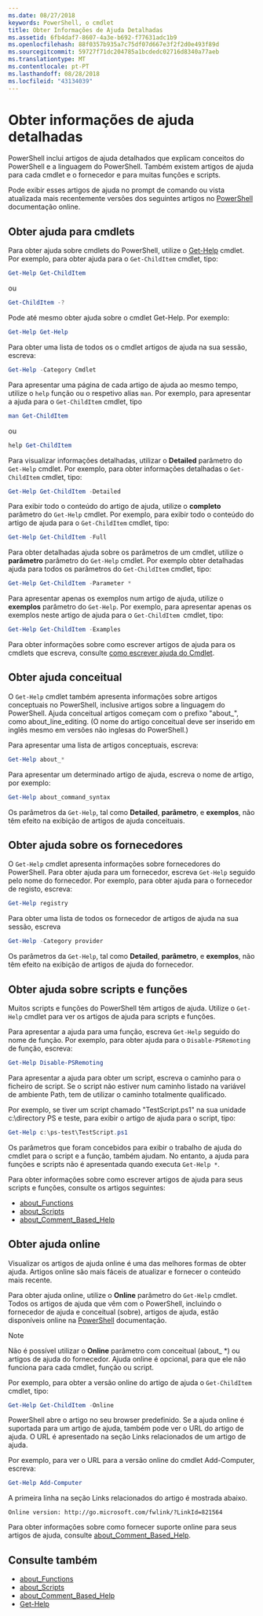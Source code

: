 ```yaml
---
ms.date: 08/27/2018
keywords: PowerShell, o cmdlet
title: Obter Informações de Ajuda Detalhadas
ms.assetid: 6fb4daf7-8607-4a3e-b692-f77631adc1b9
ms.openlocfilehash: 88f0357b935a7c75df07d667e3f2f2d0e493f89d
ms.sourcegitcommit: 59727f71dc204785a1bcdedc02716d8340a77aeb
ms.translationtype: MT
ms.contentlocale: pt-PT
ms.lasthandoff: 08/28/2018
ms.locfileid: "43134039"
---
```

# <a name="getting-detailed-help-information"></a>Obter informações de ajuda detalhadas

PowerShell inclui artigos de ajuda detalhados que explicam conceitos do PowerShell e a linguagem do PowerShell. Também existem artigos de ajuda para cada cmdlet e o fornecedor e para muitas funções e scripts.

Pode exibir esses artigos de ajuda no prompt de comando ou vista atualizada mais recentemente versões dos seguintes artigos no [PowerShell](/powershell/scripting/powershell-scripting) documentação online.

## <a name="getting-help-for-cmdlets"></a>Obter ajuda para cmdlets

Para obter ajuda sobre cmdlets do PowerShell, utilize o [Get-Help](/powershell/module/microsoft.powershell.core/Get-Help) cmdlet. Por exemplo, para obter ajuda para o `Get-ChildItem` cmdlet, tipo:

```powershell
Get-Help Get-ChildItem
```

ou

```powershell
Get-ChildItem -?
```

Pode até mesmo obter ajuda sobre o cmdlet Get-Help. Por exemplo:

```powershell
Get-Help Get-Help
```

Para obter uma lista de todos os o cmdlet artigos de ajuda na sua sessão, escreva:

```powershell
Get-Help -Category Cmdlet
```

Para apresentar uma página de cada artigo de ajuda ao mesmo tempo, utilize o `help` função ou o respetivo alias `man`.
Por exemplo, para apresentar a ajuda para o `Get-ChildItem` cmdlet, tipo

```powershell
man Get-ChildItem
```

ou

```powershell
help Get-ChildItem
```

Para visualizar informações detalhadas, utilizar o **Detailed** parâmetro do `Get-Help` cmdlet. Por exemplo, para obter informações detalhadas o `Get-ChildItem` cmdlet, tipo:

```powershell
Get-Help Get-ChildItem -Detailed
```

Para exibir todo o conteúdo do artigo de ajuda, utilize o **completo** parâmetro do `Get-Help` cmdlet. Por exemplo, para exibir todo o conteúdo do artigo de ajuda para o `Get-ChildItem` cmdlet, tipo:

```powershell
Get-Help Get-ChildItem -Full
```

Para obter detalhadas ajuda sobre os parâmetros de um cmdlet, utilize o **parâmetro** parâmetro do `Get-Help` cmdlet. Por exemplo obter detalhadas ajuda para todos os parâmetros do `Get-ChildItem` cmdlet, tipo:

```powershell
Get-Help Get-ChildItem -Parameter *
```

Para apresentar apenas os exemplos num artigo de ajuda, utilize o **exemplos** parâmetro do `Get-Help`.
Por exemplo, para apresentar apenas os exemplos neste artigo de ajuda para o `Get-ChildItem `cmdlet, tipo:

```powershell
Get-Help Get-ChildItem -Examples
```

Para obter informações sobre como escrever artigos de ajuda para os cmdlets que escreva, consulte [como escrever ajuda do Cmdlet](/powershell/developer/help/writing-help-for-windows-powershell-cmdlets).

## <a name="getting-conceptual-help"></a>Obter ajuda conceitual

O `Get-Help` cmdlet também apresenta informações sobre artigos conceptuais no PowerShell, inclusive artigos sobre a linguagem do PowerShell. Ajuda conceitual artigos começam com o prefixo "about_", como about_line_editing. (O nome do artigo conceitual deve ser inserido em inglês mesmo em versões não inglesas do PowerShell.)

Para apresentar uma lista de artigos conceptuais, escreva:

```powershell
Get-Help about_*
```

Para apresentar um determinado artigo de ajuda, escreva o nome de artigo, por exemplo:

```powershell
Get-Help about_command_syntax
```

Os parâmetros da `Get-Help`, tal como **Detailed**, **parâmetro**, e **exemplos**, não têm efeito na exibição de artigos de ajuda conceituais.

## <a name="getting-help-about-providers"></a>Obter ajuda sobre os fornecedores

O `Get-Help` cmdlet apresenta informações sobre fornecedores do PowerShell. Para obter ajuda para um fornecedor, escreva `Get-Help` seguido pelo nome do fornecedor. Por exemplo, para obter ajuda para o fornecedor de registo, escreva:

```powershell
Get-Help registry
```

Para obter uma lista de todos os fornecedor de artigos de ajuda na sua sessão, escreva

```powershell
Get-Help -Category provider
```

Os parâmetros da `Get-Help`, tal como **Detailed**, **parâmetro**, e **exemplos**, não têm efeito na exibição de artigos de ajuda do fornecedor.

## <a name="getting-help-about-scripts-and-functions"></a>Obter ajuda sobre scripts e funções

Muitos scripts e funções do PowerShell têm artigos de ajuda. Utilize o `Get-Help` cmdlet para ver os artigos de ajuda para scripts e funções.

Para apresentar a ajuda para uma função, escreva `Get-Help` seguido do nome de função. Por exemplo, para obter ajuda para o `Disable-PSRemoting` de função, escreva:

```powershell
Get-Help Disable-PSRemoting
```

Para apresentar a ajuda para obter um script, escreva o caminho para o ficheiro de script. Se o script não estiver num caminho listado na variável de ambiente Path, tem de utilizar o caminho totalmente qualificado.

Por exemplo, se tiver um script chamado "TestScript.ps1" na sua unidade c:\\directory PS e teste, para exibir o artigo de ajuda para o script, tipo:

```powershell
Get-Help c:\ps-test\TestScript.ps1
```

Os parâmetros que foram concebidos para exibir o trabalho de ajuda do cmdlet para o script e a função, também ajudam. No entanto, a ajuda para funções e scripts não é apresentada quando executa `Get-Help *`.

Para obter informações sobre como escrever artigos de ajuda para seus scripts e funções, consulte os artigos seguintes:

- [about_Functions](/powershell/module/microsoft.powershell.core/about/about_functions)
- [about_Scripts](/powershell/module/microsoft.powershell.core/about/about_scripts)
- [about_Comment_Based_Help](/powershell/module/microsoft.powershell.core/about/about_comment_based_help)

## <a name="getting-help-online"></a>Obter ajuda online

Visualizar os artigos de ajuda online é uma das melhores formas de obter ajuda. Artigos online são mais fáceis de atualizar e fornecer o conteúdo mais recente.

Para obter ajuda online, utilize o **Online** parâmetro do `Get-Help` cmdlet. Todos os artigos de ajuda que vêm com o PowerShell, incluindo o fornecedor de ajuda e conceitual (sobre), artigos de ajuda, estão disponíveis online na [PowerShell](/powershell/scripting/powershell-scripting) documentação.

> [!NOTE]
> Não é possível utilizar o **Online** parâmetro com conceitual (about_ *) ou artigos de ajuda do fornecedor.
> Ajuda online é opcional, para que ele não funciona para cada cmdlet, função ou script.

Por exemplo, para obter a versão online do artigo de ajuda o `Get-ChildItem` cmdlet, tipo:

```powershell
Get-Help Get-ChildItem -Online
```

PowerShell abre o artigo no seu browser predefinido. Se a ajuda online é suportada para um artigo de ajuda, também pode ver o URL do artigo de ajuda. O URL é apresentado na seção Links relacionados de um artigo de ajuda.

Por exemplo, para ver o URL para a versão online do cmdlet Add-Computer, escreva:

```powershell
Get-Help Add-Computer
```

A primeira linha na seção Links relacionados do artigo é mostrada abaixo.

```Output
Online version: http://go.microsoft.com/fwlink/?LinkId=821564
```

Para obter informações sobre como fornecer suporte online para seus artigos de ajuda, consulte [about_Comment_Based_Help](/powershell/module/microsoft.powershell.core/about/about_comment_based_help).

## <a name="see-also"></a>Consulte também

- [about_Functions](/powershell/module/microsoft.powershell.core/about/about_functions)
- [about_Scripts](/powershell/module/microsoft.powershell.core/about/about_scripts)
- [about_Comment_Based_Help](/powershell/module/microsoft.powershell.core/about/about_comment_based_help)
- [Get-Help](/powershell/module/microsoft.powershell.core/get-help)
